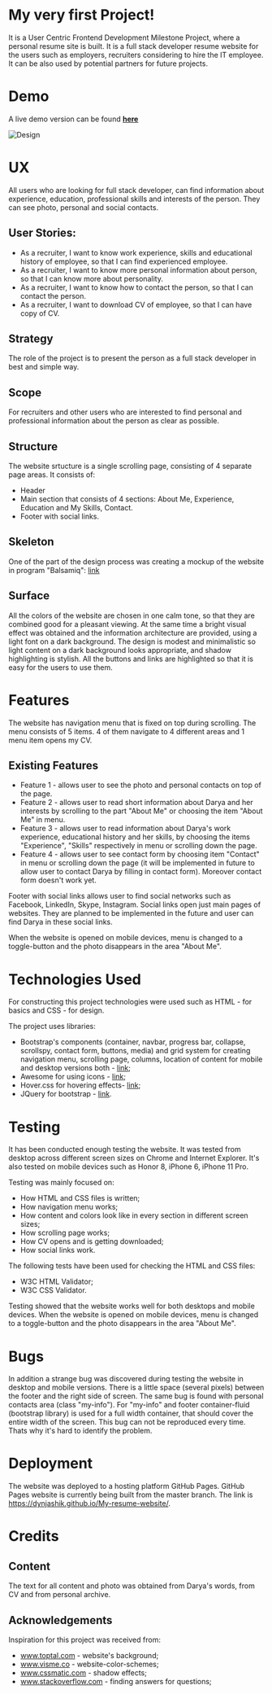# My very first Project!

It is a User Centric Frontend Development Milestone Project, where a personal resume site is built.
It is a full stack developer resume website for the users such as employers, recruiters considering to hire the IT employee. 
It can be also used by potential partners for future projects.

# Demo 
A live demo version can be found **[here](https://dynjashik.github.io/My-resume-website/)**

![Design](https://github.com/Dynjashik/My-resume-website/blob/master/assets/mockups/demo.jpg)

# UX
All users who are looking for full stack developer, can find information about experience, education, professional skills and interests of the person. They can see photo, personal and social contacts.
## User Stories:
- As a recruiter, I want to know work experience, skills and educational history of employee, so that I can find experienced employee.
- As a recruiter, I want to know more personal information about person, so that I can know more about personality.
- As a recruiter, I want to know how to contact the person, so that I can contact the person.
- As a recruiter, I want to download CV of employee, so that I can have copy of CV.

## Strategy
The role of the project is to present the person as a full stack developer in best and simple way. 

## Scope
For recruiters and other users who are interested to find personal and professional information about the person as clear as possible.

## Structure
The website srtucture is a single scrolling page, consisting of 4 separate page areas.
It consists of:
- Header 
- Main section that consists of 4 sections: About Me, Experience, Education and My Skills, Contact.
- Footer with social links. 

## Skeleton
One of the part of the design process was creating a mockup of the website in program "Balsamiq": 
[link](https://balsamiq.cloud/s9gst4n/pdmxmfc)

## Surface
All the colors of the website are chosen in one calm tone, so that they are combined good for a pleasant viewing. 
At the same time a bright visual effect was obtained and the information architecture are provided, using a light font on a dark background.
The design is modest and minimalistic so light content on a dark background looks appropriate, and shadow highlighting is stylish.
All the buttons and links are highlighted so that it is easy for the users to use them.

# Features
The website has navigation menu that is fixed on top during scrolling. The menu consists of 5 items. 4 of them navigate to 4 different areas and 1 menu item opens my CV. 

## Existing Features
  + Feature 1 - allows user to see the photo and personal contacts on top of the page.
  + Feature 2 - allows user to read short information about Darya and her interests by scrolling to the part "About Me" or choosing the item "About Me" in menu.
  + Feature 3 - allows user to read information about Darya's work experience, educational history and her skills, by choosing the items "Experience", "Skills" respectively in menu or scrolling down the page.
  + Feature 4 - allows user to see contact form by choosing item "Contact" in menu or scrolling down the page (it will be implemented in future to allow user to contact Darya by filling in contact form).
Moreover contact form doesn't work yet. 

Footer with social links allows user to find social networks such as Facebook, LinkedIn, Skype, Instagram.
Social links open just main pages of websites. They are planned to be implemented in the future and user can find Darya in these social links.

When the website is opened on mobile devices, menu is changed to a toggle-button and the photo disappears in the area "About Me".

# Technologies Used
For constructing this project technologies were used such as HTML - for basics and CSS - for design.

The project uses libraries:
- Bootstrap's components (container, navbar, progress bar, collapse, scrollspy, contact form, buttons, media) and grid system for creating navigation menu, scrolling page, columns, location of content for mobile and desktop versions both - [link](https://getbootstrap.com/);
- Awesome for using icons - [link](https://fontawesome.com/);
- Hover.css for hovering effects- [link](https://cdnjs.com/);
- JQuery for bootstrap - [link](https://code.jquery.com/).

# Testing
It has been conducted enough testing the website. It was tested from desktop across different screen sizes on Chrome and Internet Explorer.
It's also tested on mobile devices such as Honor 8, iPhone 6, iPhone 11 Pro.

Testing was mainly focused on:
- How HTML and CSS files is written;
- How navigation menu works;
- How content and colors look like in every section in different screen sizes;
- How scrolling page works;
- How CV opens and is getting downloaded;
- How social links work.

The following tests have been used for checking the HTML and CSS files:
- W3C HTML Validator;
- W3C CSS Validator.

Testing showed that the website works well for both desktops and mobile devices.
When the website is opened on mobile devices, menu is changed to a toggle-button and the photo disappears in the area "About Me".

# Bugs
In addition a strange bug was discovered during testing the website in desktop and mobile versions. 
There is a little space (several pixels) between the footer and the right side of screen. The same bug is found with personal contacts area (class "my-info").
For "my-info" and footer container-fluid (bootstrap library) is used for a full width container, that should cover the entire width of the screen.
This bug can not be reproduced every time. Thats why it's hard to identify the problem.
 
# Deployment
The website was deployed to a hosting platform GitHub Pages. GitHub Pages website is currently being built from the master branch.
The link is https://dynjashik.github.io/My-resume-website/.

# Credits
## Content
The text for all content and photo was obtained from Darya's words, from CV and from personal archive.

## Acknowledgements
 Inspiration for this project was received from:
- www.toptal.com - website's background;
- www.visme.co -  website-color-schemes;
- www.cssmatic.com -  shadow effects;
- www.stackoverflow.com - finding answers for questions;